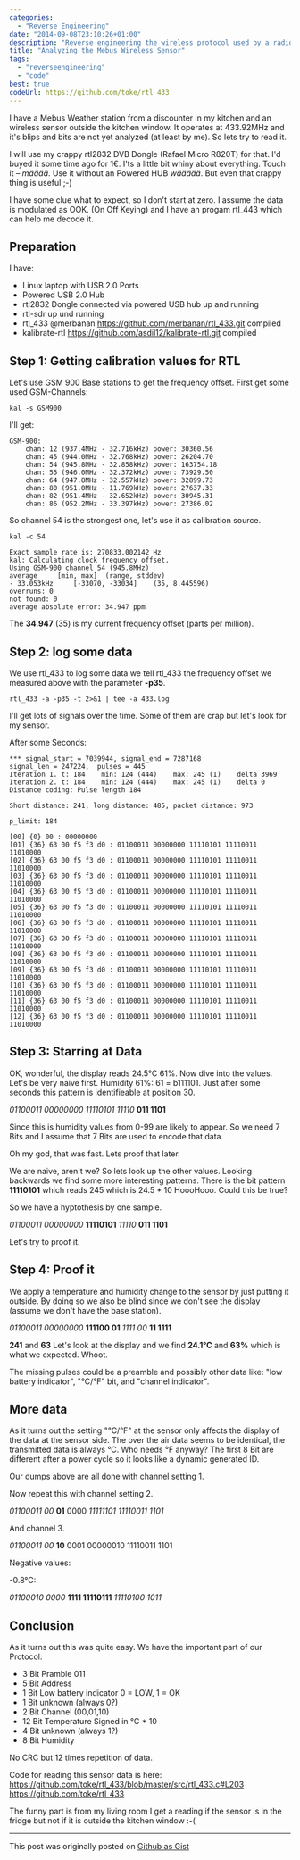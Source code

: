```yaml
---
categories:
  - "Reverse Engineering"
date: "2014-09-08T23:10:26+01:00"
description: "Reverse engineering the wireless protocol used by a radio weather station."
title: "Analyzing the Mebus Wireless Sensor"
tags:
  - "reverseengineering"
  - "code"
best: true
codeUrl: https://github.com/toke/rtl_433
---
```


I have a Mebus Weather station from a discounter in my kitchen and an wireless sensor outside the kitchen window.
It operates at 433.92MHz and it's blips and bits are not yet analyzed (at least by me). So lets try to read it.

I will use my crappy rtl2832 DVB Dongle (Rafael Micro R820T) for that. I'd buyed it some time ago for 1€. I'ts a little bit whiny about
everything. Touch it – *määää*. Use it without an Powered HUB *wäääää*. But even that crappy thing is useful ;-)

I have some clue what to expect, so I don't start at zero. I assume the data is modulated as OOK. (On Off Keying)
and I have an progam rtl_443 which can help me decode it.

## Preparation

I have:

 * Linux laptop with USB 2.0 Ports
 * Powered USB 2.0 Hub
 * rtl2832 Dongle connected via powered USB hub up and running
 * rtl-sdr up und running
 * rtl_433 @merbanan  https://github.com/merbanan/rtl_433.git compiled
 * kalibrate-rtl https://github.com/asdil12/kalibrate-rtl.git compiled

## Step 1: Getting calibration values for RTL

Let's use GSM 900 Base stations to get the frequency offset.
First get some used GSM-Channels:

`kal -s GSM900`

I'll get:
```
GSM-900:
	chan: 12 (937.4MHz - 32.716kHz)	power: 30360.56
	chan: 45 (944.0MHz - 32.768kHz)	power: 26204.70
	chan: 54 (945.8MHz - 32.858kHz)	power: 163754.18
	chan: 55 (946.0MHz - 32.372kHz)	power: 73929.50
	chan: 64 (947.8MHz - 32.557kHz)	power: 32899.73
	chan: 80 (951.0MHz - 11.769kHz)	power: 27637.33
	chan: 82 (951.4MHz - 32.652kHz)	power: 30945.31
	chan: 86 (952.2MHz - 33.397kHz)	power: 27386.02
```

So channel 54 is the strongest one, let's use it as calibration source.

`kal -c 54`

```
Exact sample rate is: 270833.002142 Hz
kal: Calculating clock frequency offset.
Using GSM-900 channel 54 (945.8MHz)
average		[min, max]	(range, stddev)
- 33.053kHz		[-33070, -33034]	(35, 8.445596)
overruns: 0
not found: 0
average absolute error: 34.947 ppm
```

The **34.947** (35) is my current frequency offset (parts per million).


## Step 2: log some data

We use rtl_433 to log some data we tell rtl_433 the frequency offset we measured above with
the parameter **-p35**.

`rtl_433 -a -p35 -t 2>&1 | tee -a 433.log`

I'll get lots of signals over the time.
Some of them are crap but let's look for my sensor.

After some Seconds:

```
*** signal_start = 7039944, signal_end = 7287168
signal_len = 247224,  pulses = 445
Iteration 1. t: 184    min: 124 (444)    max: 245 (1)    delta 3969
Iteration 2. t: 184    min: 124 (444)    max: 245 (1)    delta 0
Distance coding: Pulse length 184

Short distance: 241, long distance: 485, packet distance: 973

p_limit: 184

[00] {0} 00 : 00000000
[01] {36} 63 00 f5 f3 d0 : 01100011 00000000 11110101 11110011 11010000
[02] {36} 63 00 f5 f3 d0 : 01100011 00000000 11110101 11110011 11010000
[03] {36} 63 00 f5 f3 d0 : 01100011 00000000 11110101 11110011 11010000
[04] {36} 63 00 f5 f3 d0 : 01100011 00000000 11110101 11110011 11010000
[05] {36} 63 00 f5 f3 d0 : 01100011 00000000 11110101 11110011 11010000
[06] {36} 63 00 f5 f3 d0 : 01100011 00000000 11110101 11110011 11010000
[07] {36} 63 00 f5 f3 d0 : 01100011 00000000 11110101 11110011 11010000
[08] {36} 63 00 f5 f3 d0 : 01100011 00000000 11110101 11110011 11010000
[09] {36} 63 00 f5 f3 d0 : 01100011 00000000 11110101 11110011 11010000
[10] {36} 63 00 f5 f3 d0 : 01100011 00000000 11110101 11110011 11010000
[11] {36} 63 00 f5 f3 d0 : 01100011 00000000 11110101 11110011 11010000
[12] {36} 63 00 f5 f3 d0 : 01100011 00000000 11110101 11110011 11010000
```

## Step 3: Starring at Data

OK, wonderful, the display reads 24.5°C 61%. Now dive into the values.
Let's be very naive first. Humidity 61%: 61 = b111101. Just after some
seconds this pattern is identifieable at position 30.

*01100011 00000000 11110101 11110* **011 1101**

Since this is humidity values from 0-99 are likely to appear. So we need 7 Bits and I assume that 7 Bits
are used to encode that data.

Oh my god, that was fast. Lets proof that later.

We are naive, aren't we? So lets look up the other values. Looking backwards we find some more interesting patterns.
There is the bit pattern **11110101** which reads 245 which is 24.5 * 10
HoooHooo. Could this be true?

So we have a hyptothesis by one sample.

*01100011 00000000* **11110101** *11110* **011 1101**

Let's try to proof it.

## Step 4: Proof it

We apply a temperature and humidity change to the sensor by just putting it outside.
By doing so we also be blind since we don't see the display (assume we don't have the
base station).

*01100011 00000000* **111100 01** *1111 00* **11 1111**

**241** and **63** Let's look at the display and we find **24.1°C** and **63%**
which is what we expected. Whoot.

The missing pulses could be a preamble and possibly other data like: "low battery indicator",
"°C/°F" bit, and "channel indicator".

## More data

As it turns out the setting "°C/°F" at the sensor only affects the display of the data at the sensor
side. The over the air data seems to be identical, the transmitted data is always °C. Who needs °F anyway?
The first 8 Bit are different after a power cycle so it looks like a dynamic generated ID.

Our dumps above are all done with channel setting 1.

Now repeat this with channel setting 2.

*01100011 00* **01** 0000 *11111101 11110011 1101*

And channel 3.

*01100011 00* **10** 0001 00000010 11110011 1101

Negative values:

-0.8°C:

*01100010 0000* **1111 11110111** *11110100 1011*

## Conclusion

As it turns out this was quite easy. We have the important part of our Protocol:

* 3  Bit Pramble 011
* 5  Bit Address
* 1  Bit Low battery indicator 0 = LOW, 1 = OK
* 1  Bit unknown (always 0?)
* 2  Bit Channel (00,01,10)
* 12 Bit Temperature Signed in °C * 10
* 4  Bit unknown (always 1?)
* 8  Bit Humidity

No CRC but 12 times repetition of data.

Code for reading this sensor data is here: https://github.com/toke/rtl_433/blob/master/src/rtl_433.c#L203 https://github.com/toke/rtl_433

The funny part is from my living room I get a reading if the sensor is in the fridge but
not if it is outside the kitchen window :-(


---

This post was originally posted on [Github as Gist](https://gist.github.com/toke/9e37359c49effb4d37b1)
